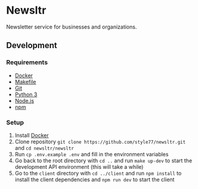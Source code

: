 # Newsltr

Newsletter service for businesses and organizations.

## Development

### Requirements

- [Docker](https://docs.docker.com/install/)
- [Makefile](https://www.gnu.org/software/make/)
- [Git](https://git-scm.com/downloads)
- [Python 3](https://www.python.org/downloads/)
- [Node.js](https://nodejs.org/en/download/)
- [npm](https://www.npmjs.com/get-npm)


### Setup

1. Install [Docker](https://docs.docker.com/install/)
2. Clone repository `git clone https://github.com/style77/newsltr.git` and `cd newsltr/newsltr`
3. Run `cp .env.example .env` and fill in the environment variables
4. Go back to the root directory with `cd ..` and run `make up-dev` to start the development API environment (this will take a while)
5. Go to the `client` directory with `cd ../client` and run `npm install` to install the client dependencies and `npm run dev` to start the client